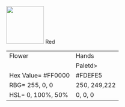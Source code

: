 <html>
<body>
  <title> Hex Values </title>
  <img src='https://images.pexels.com/photos/3230266/pexels-photo-3230266.jpeg?auto=compress&cs=tinysrgb&w=1260&h=750&dpr=1' width= '100' height= '100'>
  <table>
    <tr><td>Flower</td> <td>Hands</td></tr>
    <tr><td></td> Red </td> <td>Paletd></tr>
    <tr><td>Hex Value= #FF0000</td> <td>#FDEFE5</td> </tr>
    <tr><td>RBG= 255, 0, 0</td> <td>250, 249,222</td></tr>
    <tr><td>HSL= 0, 100%, 50%</td> <td>0, 0, 0</td></tr>
  </table>
</body>
</html>
